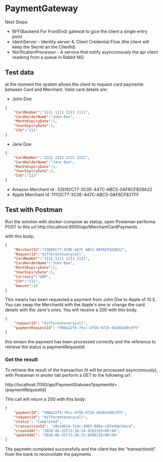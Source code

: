 # PaymentGateway

Next Steps:
* BFF(Backend For FrontEnd) gatewat to gice the client a single entry point
* IdentiServer - Identity server 4, Client Credential Flow (the client will keep the Secret an the ClientId)
* NorificationProcessor - A service that notify asyncronously the api client readong from a queue in Rabbit MQ

## Test data
at the moment the system allows the client to request card paymente between Card and Merchant. Valid card details are:
* John Doe
```json
{
    "CardNumber":"1111 1111 1111 1111",
    "CardHolderName":"John Doe",
    "MonthExpiryDate":1,
    "YearExpiryDate":1,
    "CVV":"111"
}
```


* Jane Doe 
```json
{
    "CardNumber":"2222 2222 2222 2222",
    "CardHolderName":"Jane Doe",
    "MonthExpiryDate":2,
    "YearExpiryDate":2, 
    "CVV":"222"
}
``` 
* Amazon Merchent Id : 53D92C77-3C0E-447C-ABC5-0AF6CF829A22
* Apple Merchant Id :11112C77-3C0E-447C-ABC5-0AF6CF821111

## Test with Postman
Run the solution with docker-compose as statup, open Postaman performa POST to this url 
http://localhost:6000/api/MerchantCardPayments

with this body:
```json
{
    "MerchantId":"53D92C77-3C0E-447C-ABC5-0AF6CF829A22",
    "RequestId":"differenteverycall",
    "CardNumber":"1111 1111 1111 1111",
    "CardHolderName":"John Doe",
    "MonthExpiryDate":1,
    "YearExpiryDate":1,
    "Currency":"GBP",
    "CVV":"111",
    "Amount":10
}
```
This means has been requested a payment from John Doe to Apple of 10 £. You can swap the MerchanId
with the Apple's one or change the card details with the Jane's ones. You will receive a 200 with this body.
```json
{
    "requestId": "differenteverycall",
    "paymentRequestId": "908a22f4-70cc-4f5b-972b-dd265dd0c8f5"
}
```
this emasn the payment has been processed correctly and the reference to retrieve the status is paymentRequestId 
### Get the resutl
To retrieve the result of the transaction (it will be processed asyncronously), with Postaman in anoter tab perform a GET to the following url:

http://localhost:7000/api/PaymentStatuses?paymentId={paymentRequestId}

This call will return a 200 with this body:
```json
{
    "paymentId": "908a22f4-70cc-4f5b-972b-dd265dd0c8f5",
    "requestId": "differenteverycall",
    "status": "Completed",
    "transactionId": "20e1961d-f19c-4065-806e-c0fed4bfebcd",
    "createdAt": "2020-06-25T13:36:14.9262193+00:00",
    "updatedAt": "2020-06-25T13:36:15.0398135+00:00"
}
```
The paymetn completed successfully and the client has the "transactionId" from the bank to reconciliate the payments 
